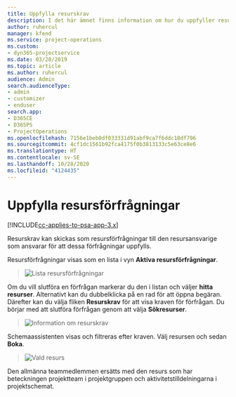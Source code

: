 ```yaml
---
title: Uppfylla resurskrav
description: I det här ämnet finns information om hur du uppfyller resurskrav.
author: ruhercul
manager: kfend
ms.service: project-operations
ms.custom:
- dyn365-projectservice
ms.date: 03/28/2019
ms.topic: article
ms.author: ruhercul
audience: Admin
search.audienceType:
- admin
- customizer
- enduser
search.app:
- D365CE
- D365PS
- ProjectOperations
ms.openlocfilehash: 7156e1beb0df033331d91abf9ca7f6ddc18df796
ms.sourcegitcommit: 4cf1dc1561b92fca4175f0b3813133c5e63ce8e6
ms.translationtype: HT
ms.contentlocale: sv-SE
ms.lasthandoff: 10/28/2020
ms.locfileid: "4124435"
---
```

# <a name="fulfilling-resource-requests"></a>Uppfylla resursförfrågningar

[!INCLUDE[cc-applies-to-psa-app-3.x](../includes/cc-applies-to-psa-app-3x.md)]

Resurskrav kan skickas som resursförfrågningar till den resursansvarige som ansvarar för att dessa förfrågningar uppfylls.

Resursförfrågningar visas som en lista i vyn **Aktiva resursförfrågningar**.

> ![Lista resursförfrågningar](media/Resource-Management-image59.png)

Om du vill slutföra en förfrågan markerar du den i listan och väljer **hitta resurser**. Alternativt kan du dubbelklicka på en rad för att öppna begäran. Därefter kan du välja fliken **Resurskrav** för att visa kraven för förfrågan. Du börjar med att slutföra förfrågan genom att välja **Sökresurser**.

> ![Information om resurskrav](media/Resource-Management-image60.png)

Schemaassistenten visas och filtreras efter kraven. Välj resursen och sedan **Boka**.

> ![Vald resurs](media/Resource-Management-image61.png)

Den allmänna teammedlemmen ersätts med den resurs som har beteckningen projektteam i projektgruppen och aktivitetstilldelningarna i projektschemat.
